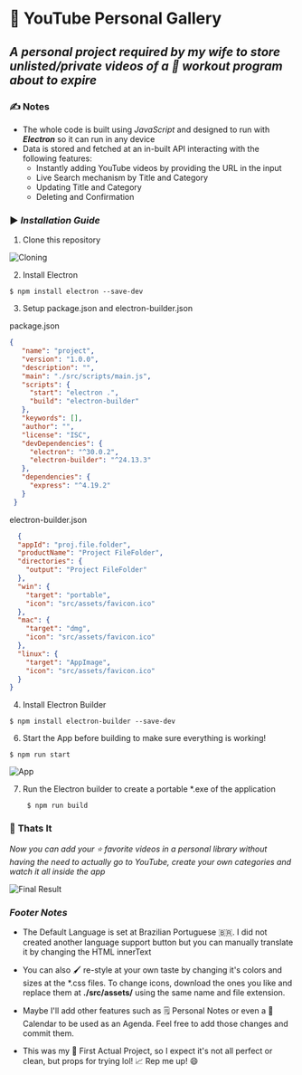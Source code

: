 # :tada: **YouTube Personal Gallery**

## ___A personal project required by my wife to store unlisted/private videos of a :muscle: workout program about to expire___

### :writing_hand: **Notes**

- The whole code is built using *JavaScript* and designed to run with ___Electron___ so it can run in any device
- Data is stored and fetched at an in-built API interacting with the following features:
  - Instantly adding YouTube videos by providing the URL in the input
  - Live Search mechanism by Title and Category
  - Updating Title and Category
  - Deleting and Confirmation
 
### :arrow_forward: ___Installation Guide___

1. Clone this repository

 ![Cloning](https://i.imgur.com/QQ7ADxs.jpg)
 
2. Install Electron
   
  ```vim
  $ npm install electron --save-dev
  ```
  
3. Setup package.json and electron-builder.json

  package.json
   ```json
   {
      "name": "project",
      "version": "1.0.0",
      "description": "",
      "main": "./src/scripts/main.js",
      "scripts": {
        "start": "electron .",
        "build": "electron-builder"
      },
      "keywords": [],
      "author": "",
      "license": "ISC",
      "devDependencies": {
        "electron": "^30.0.2",
        "electron-builder": "^24.13.3"
      },
      "dependencies": {
        "express": "^4.19.2"
      }
    }
```
electron-builder.json
```json
  {
  "appId": "proj.file.folder",
  "productName": "Project FileFolder",
  "directories": {
    "output": "Project FileFolder"
  },
  "win": {
    "target": "portable",
    "icon": "src/assets/favicon.ico"
  },
  "mac": {
    "target": "dmg",
    "icon": "src/assets/favicon.ico"
  },
  "linux": {
    "target": "AppImage",
    "icon": "src/assets/favicon.ico"
  }
}
```
4. Install Electron Builder

  ```vim
  $ npm install electron-builder --save-dev
  ```

6. Start the App before building to make sure everything is working!

  ```vim
  $ npm run start
  ```

  ![App](https://i.imgur.com/vJS02vi.jpg)

7. Run the Electron builder to create a portable *.exe of the application

   ```vim
    $ npm run build
    ```

### :partying_face: **Thats It**

*Now you can add your :star: favorite videos in a personal library without having the need to actually go to YouTube, create your own categories and watch it all inside the app*

![Final Result](https://i.imgur.com/pFYHBZZ.jpg)

### ___Footer Notes___

-  The Default Language is set at Brazilian Portuguese :brazil:. I did not created another language support button but you can manually translate it by changing the HTML innerText
-  You can also :paintbrush: re-style at your own taste by changing it's colors and sizes at the *.css files. To change icons, download the ones you like and replace them at **./src/assets/** using the same name and file extension.
-  Maybe I'll add other features such as :spiral_notepad: Personal Notes or even a :calendar: Calendar to be used as an Agenda. Feel free to add those changes and commit them.

-  This was my :1st_place_medal: First Actual Project, so I expect it's not all perfect or clean, but props for trying lol! :chart_with_upwards_trend: Rep me up! :smile:
